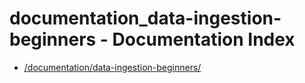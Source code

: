 # documentation_data-ingestion-beginners - Documentation Index

- [/documentation/data-ingestion-beginners/](./_documentation_data-ingestion-beginners_.md)
